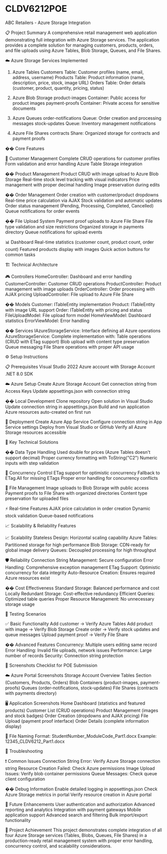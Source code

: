 # CLDV6212POE

ABC Retailers - Azure Storage Integration

📋 Project Summary
A comprehensive retail management web application demonstrating full integration with Azure Storage services. The application provides a complete solution for managing customers, products, orders, and file uploads using Azure Tables, Blob Storage, Queues, and File Shares.

☁️ Azure Storage Services Implemented

1. Azure Tables
Customers Table: Customer profiles (name, email, address, username)
Products Table: Product information (name, description, price, stock, image URL)
Orders Table: Order details (customer, product, quantity, pricing, status)

2. Azure Blob Storage
product-images Container: Public access for product images
payment-proofs Container: Private access for sensitive documents

3. Azure Queues
order-notifications Queue: Order creation and processing messages
stock-updates Queue: Inventory management notifications

4. Azure File Shares
contracts Share: Organized storage for contracts and payment proofs

�� Core Features

👥 Customer Management
Complete CRUD operations for customer profiles
Form validation and error handling
Azure Table Storage integration

�� Product Management
Product CRUD with image upload to Azure Blob Storage
Real-time stock level tracking with visual indicators
Price management with proper decimal handling
Image preservation during edits

�� Order Management
Order creation with customer/product dropdowns
Real-time price calculation via AJAX
Stock validation and automatic updates
Order status management (Pending, Processing, Completed, Cancelled)
Queue notifications for order events

�� File Upload System
Payment proof uploads to Azure File Share
File type validation and size restrictions
Organized storage in payments directory
Queue notifications for upload events

📊 Dashboard
Real-time statistics (customer count, product count, order count)
Featured products display with images
Quick action buttons for common tasks

🏗️ Technical Architecture

🎮 Controllers
HomeController: Dashboard and error handling
CustomerController: Customer CRUD operations
ProductController: Product management with image uploads
OrderController: Order processing with AJAX pricing
UploadController: File upload to Azure File Share

�� Models
Customer: ITableEntity implementation
Product: ITableEntity with image URL support
Order: ITableEntity with pricing and status
FileUploadModel: File upload form model
HomeViewModel: Dashboard statistics
ErrorViewModel: Error handling

�� Services
IAzureStorageService: Interface defining all Azure operations
AzureStorageService: Complete implementation with:
Table operations (CRUD with ETag support)
Blob upload with content type preservation
Queue messaging
File Share operations with proper API usage

⚙️ Setup Instructions

📋 Prerequisites
Visual Studio 2022
Azure account with Storage Account
.NET 8.0 SDK

☁️ Azure Setup
Create Azure Storage Account
Get connection string from Access Keys
Update appsettings.json with connection string

�� Local Development
Clone repository
Open solution in Visual Studio
Update connection string in appsettings.json
Build and run application
Azure resources auto-created on first run

🚀 Deployment
Create Azure App Service
Configure connection string in App Service settings
Deploy from Visual Studio or GitHub
Verify all Azure Storage resources accessible

🔧 Key Technical Solutions

�� Data Type Handling
Used double for prices (Azure Tables doesn't support decimal)
Proper currency formatting with ToString("C2")
Numeric inputs with step validation

🔄 Concurrency Control
ETag support for optimistic concurrency
Fallback to ETag.All for missing ETags
Proper error handling for concurrency conflicts

📁 File Management
Image uploads to Blob Storage with public access
Payment proofs to File Share with organized directories
Content type preservation for uploaded files

⚡ Real-time Features
AJAX price calculation in order creation
Dynamic stock validation
Queue-based notifications

📈 Scalability & Reliability Features

📈 Scalability
Stateless Design: Horizontal scaling capability
Azure Tables: Partitioned storage for high performance
Blob Storage: CDN-ready for global image delivery
Queues: Decoupled processing for high throughput

🛡️ Reliability
Connection String Management: Secure configuration
Error Handling: Comprehensive exception management
ETag Support: Optimistic concurrency for data integrity
Auto-Resource Creation: Ensures required Azure resources exist

�� Cost Effectiveness
Standard Storage: Balanced performance and cost
Locally Redundant Storage: Cost-effective redundancy
Efficient Queries: Optimized table queries
Proper Resource Management: No unnecessary storage usage

🧪 Testing Scenarios

✅ Basic Functionality
Add customer → Verify Azure Tables
Add product with image → Verify Blob Storage
Create order → Verify stock updates and queue messages
Upload payment proof → Verify File Share

�� Advanced Features
Concurrency: Multiple users editing same record
Error Handling: Invalid file uploads, network issues
Performance: Large number of records
Security: Connection string protection

📸 Screenshots Checklist for POE Submission

☁️ Azure Portal Screenshots
Storage Account Overview
Tables Section (Customers, Products, Orders)
Blob Containers (product-images, payment-proofs)
Queues (order-notifications, stock-updates)
File Shares (contracts with payments directory)

🖥️ Application Screenshots
Home Dashboard (statistics and featured products)
Customer List (CRUD operations)
Product Management (images and stock badges)
Order Creation (dropdowns and AJAX pricing)
File Upload (payment proof interface)
Order Details (complete information display)

📁 File Naming
Format: StudentNumber_ModuleCode_Part1.docx
Example: 12345_CLDV6212_Part1.docx

🔧 Troubleshooting

❗ Common Issues
Connection String Error: Verify Azure Storage connection string
Resource Creation Failed: Check Azure permissions
Image Upload Issues: Verify blob container permissions
Queue Messages: Check queue client configuration

�� Debug Information
Enable detailed logging in appsettings.json
Check Azure Storage metrics in portal
Verify resource creation in Azure portal

🔮 Future Enhancements
User authentication and authorization
Advanced reporting and analytics
Integration with payment gateways
Mobile application support
Advanced search and filtering
Bulk import/export functionality

🎯 Project Achievement
This project demonstrates complete integration of all four Azure Storage services (Tables, Blobs, Queues, File Shares) in a production-ready retail management system with proper error handling, concurrency control, and scalability considerations.

